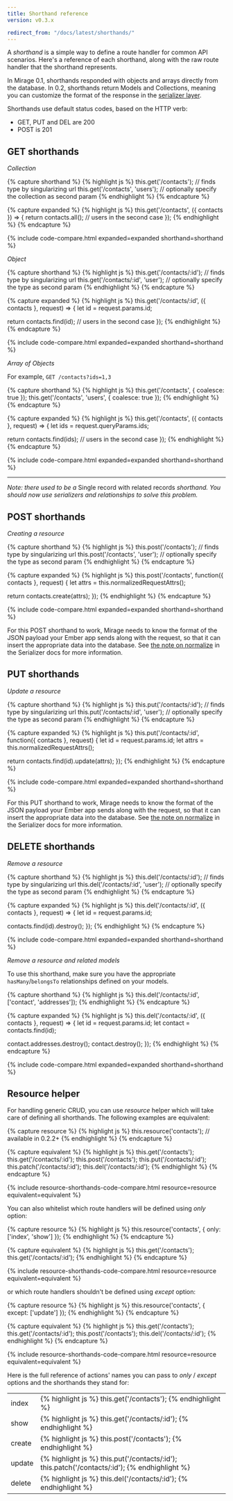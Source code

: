 ```yaml
---
title: Shorthand reference
version: v0.3.x

redirect_from: "/docs/latest/shorthands/"
---
```


A *shorthand* is a simple way to define a route handler for common API scenarios. Here's a reference of each shorthand, along with the raw route handler that the shorthand represents.

In Mirage 0.1, shorthands responded with objects and arrays directly from the database. In 0.2, shorthands return Models and Collections, meaning you can customize the format of the response in the [serializer layer](../serializers).

Shorthands use default status codes, based on the HTTP verb:

  - GET, PUT and DEL are 200
  - POST is 201

## GET shorthands

*Collection*

{% capture shorthand %}
{% highlight js %}
this.get('/contacts');          // finds type by singularizing url
this.get('/contacts', 'users'); // optionally specify the collection as second param
{% endhighlight %}
{% endcapture %}

{% capture expanded %}
{% highlight js %}
this.get('/contacts', ({ contacts }) => {
  return contacts.all(); // users in the second case
});
{% endhighlight %}
{% endcapture %}

{% include code-compare.html expanded=expanded shorthand=shorthand %}

*Object*

{% capture shorthand %}
{% highlight js %}
this.get('/contacts/:id');         // finds type by singularizing url
this.get('/contacts/:id', 'user'); // optionally specify the type as second param
{% endhighlight %}
{% endcapture %}

{% capture expanded %}
{% highlight js %}
this.get('/contacts/:id', ({ contacts }, request) => {
  let id = request.params.id;

  return contacts.find(id); // users in the second case
});
{% endhighlight %}
{% endcapture %}

{% include code-compare.html expanded=expanded shorthand=shorthand %}

*Array of Objects*

For example, `GET /contacts?ids=1,3`

{% capture shorthand %}
{% highlight js %}
this.get('/contacts', { coalesce: true });
this.get('/contacts', 'users', { coalesce: true });
{% endhighlight %}
{% endcapture %}

{% capture expanded %}
{% highlight js %}
this.get('/contacts', ({ contacts }, request) => {
  let ids = request.queryParams.ids;

  return contacts.find(ids); // users in the second case
});
{% endhighlight %}
{% endcapture %}

{% include code-compare.html expanded=expanded shorthand=shorthand %}

---

*Note: there used to be a* Single record with related records *shorthand. You should now use serializers and relationships to solve this problem.*

## POST shorthands

*Creating a resource*

{% capture shorthand %}
{% highlight js %}
this.post('/contacts');          // finds type by singularizing url
this.post('/contacts', 'user');  // optionally specify the type as second param
{% endhighlight %}
{% endcapture %}

{% capture expanded %}
{% highlight js %}
this.post('/contacts', function({ contacts }, request) {
  let attrs = this.normalizedRequestAttrs();

  return contacts.create(attrs);
});
{% endhighlight %}
{% endcapture %}

{% include code-compare.html expanded=expanded shorthand=shorthand %}

For this POST shorthand to work, Mirage needs to know the format of the JSON payload your Ember app sends along with the request, so that it can insert the appropriate data into the database. See [the note on normalize](../serializers/#normalizejson) in the Serializer docs for more information.

## PUT shorthands

*Update a resource*

{% capture shorthand %}
{% highlight js %}
this.put('/contacts/:id');          // finds type by singularizing url
this.put('/contacts/:id', 'user');  // optionally specify the type as second param
{% endhighlight %}
{% endcapture %}

{% capture expanded %}
{% highlight js %}
this.put('/contacts/:id', function({ contacts }, request) {
  let id = request.params.id;
  let attrs = this.normalizedRequestAttrs();

  return contacts.find(id).update(attrs);
});
{% endhighlight %}
{% endcapture %}

{% include code-compare.html expanded=expanded shorthand=shorthand %}

For this PUT shorthand to work, Mirage needs to know the format of the JSON payload your Ember app sends along with the request, so that it can insert the appropriate data into the database. See [the note on normalize](../serializers/#normalizejson) in the Serializer docs for more information.

## DELETE shorthands

*Remove a resource*

{% capture shorthand %}
{% highlight js %}
this.del('/contacts/:id');          // finds type by singularizing url
this.del('/contacts/:id', 'user');  // optionally specify the type as second param
{% endhighlight %}
{% endcapture %}

{% capture expanded %}
{% highlight js %}
this.del('/contacts/:id', ({ contacts }, request) => {
  let id = request.params.id;

  contacts.find(id).destroy();
});
{% endhighlight %}
{% endcapture %}

{% include code-compare.html expanded=expanded shorthand=shorthand %}

*Remove a resource and related models*

To use this shorthand, make sure you have the appropriate `hasMany`/`belongsTo` relationships defined on your models.

{% capture shorthand %}
{% highlight js %}
this.del('/contacts/:id', ['contact', 'addresses']);
{% endhighlight %}
{% endcapture %}

{% capture expanded %}
{% highlight js %}
this.del('/contacts/:id', ({ contacts }, request) => {
  let id = request.params.id;
  let contact = contacts.find(id);

  contact.addresses.destroy();
  contact.destroy();
});
{% endhighlight %}
{% endcapture %}

{% include code-compare.html expanded=expanded shorthand=shorthand %}

## Resource helper

For handling generic CRUD, you can use *resource* helper which will take care of defining all shorthands. The following examples are equivalent:

{% capture resource %}
{% highlight js %}
this.resource('contacts'); // available in 0.2.2+
{% endhighlight %}
{% endcapture %}

{% capture equivalent %}
{% highlight js %}
this.get('/contacts');
this.get('/contacts/:id');
this.post('/contacts');
this.put('/contacts/:id');
this.patch('/contacts/:id');
this.del('/contacts/:id');
{% endhighlight %}
{% endcapture %}

{% include resource-shorthands-code-compare.html resource=resource equivalent=equivalent %}

You can also whitelist which route handlers will be defined using *only* option:

{% capture resource %}
{% highlight js %}
this.resource('contacts', { only: ['index', 'show'] });
{% endhighlight %}
{% endcapture %}

{% capture equivalent %}
{% highlight js %}
this.get('/contacts');
this.get('/contacts/:id');
{% endhighlight %}
{% endcapture %}

{% include resource-shorthands-code-compare.html resource=resource equivalent=equivalent %}

or which route handlers shouldn't be defined using *except* option:

{% capture resource %}
{% highlight js %}
this.resource('contacts', { except: ['update'] });
{% endhighlight %}
{% endcapture %}

{% capture equivalent %}
{% highlight js %}
this.get('/contacts');
this.get('/contacts/:id');
this.post('/contacts');
this.del('/contacts/:id');
{% endhighlight %}
{% endcapture %}

{% include resource-shorthands-code-compare.html resource=resource equivalent=equivalent %}

Here is the full reference of actions' names you can pass to *only* / *except* options and the shorthands they stand for:

<div class='Table__wrapper'>
  <table>
    <tbody>
      <tr>
        <td class='Table__label'>index</td>
        <td class='Table__code'>
{% highlight js %}
  this.get('/contacts');
{% endhighlight %}
        </td>
      </tr>
      <tr>
        <td class='Table__label'>show</td>
        <td class='Table__code'>
{% highlight js %}
  this.get('/contacts/:id');
{% endhighlight %}
        </td>
      </tr>
      <tr>
        <td class='Table__label'>create</td>
        <td class='Table__code'>
{% highlight js %}
  this.post('/contacts');
{% endhighlight %}
        </td>
      </tr>
      <tr>
        <td class='Table__label'>update</td>
        <td class='Table__code'>
{% highlight js %}
  this.put('/contacts/:id');
  this.patch('/contacts/:id');
{% endhighlight %}
        </td>
      </tr>
      <tr>
        <td class='Table__label'>delete</td>
        <td class='Table__code'>
{% highlight js %}
  this.del('/contacts/:id');
{% endhighlight %}
        </td>
      </tr>
    </tbody>
  </table>
</div>
